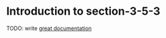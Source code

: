 # Introduction to section-3-5-3

TODO: write [great documentation](http://jacobian.org/writing/what-to-write/)
